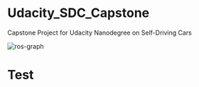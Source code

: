 # Udacity_SDC_Capstone
Capstone Project for Udacity Nanodegree on Self-Driving Cars

![ros-graph](https://user-images.githubusercontent.com/30600046/43013602-5a750a82-8c41-11e8-9e64-6c00290b5405.png)
# Test
